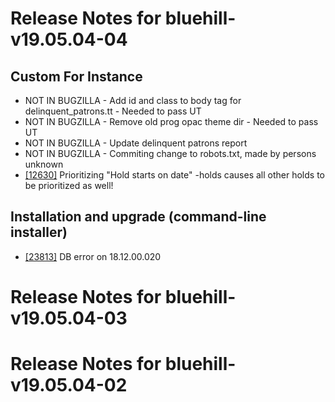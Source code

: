 
# Release Notes for bluehill-v19.05.04-04

## Custom For Instance

- NOT IN BUGZILLA - Add id and class to body tag for delinquent_patrons.tt - Needed to pass UT
- NOT IN BUGZILLA - Remove old prog opac theme dir - Needed to pass UT
- NOT IN BUGZILLA - Update delinquent patrons report
- NOT IN BUGZILLA - Commiting change to robots.txt, made by persons unknown
- [[12630]](http://bugs.koha-community.org/bugzilla3/show_bug.cgi?id=12630) Prioritizing "Hold starts on date" -holds causes all other holds to be prioritized as well!

## Installation and upgrade (command-line installer)

- [[23813]](http://bugs.koha-community.org/bugzilla3/show_bug.cgi?id=23813) DB error on 18.12.00.020



# Release Notes for bluehill-v19.05.04-03



# Release Notes for bluehill-v19.05.04-02


